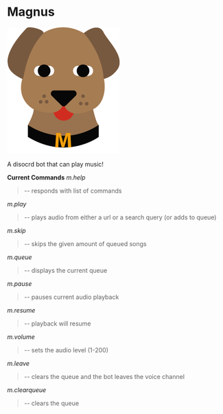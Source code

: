 # Magnus
![Image of Yaktocat](/static/magnus.png)

A disocrd bot that can play music!

**Current Commands**
*m.help*
>  -- responds with list of commands

*m.play*

>  -- plays audio from either a url or a search query (or adds to queue)

*m.skip*

>  -- skips the given amount of queued songs

*m.queue*

>  -- displays the current queue

*m.pause*

>  -- pauses current audio playback

*m.resume*

>  -- playback will resume

*m.volume*

>  -- sets the audio level (1-200)

*m.leave*

>  -- clears the queue and the bot leaves the voice channel

*m.clearqueue*

>  -- clears the queue
